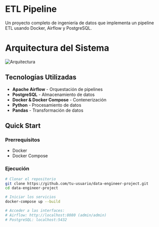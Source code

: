 #  ETL Pipeline

Un proyecto completo de ingeniería de datos que implementa un pipeline ETL usando Docker, Airflow y PostgreSQL.

# Arquitectura del Sistema

![Arquitectura](docs/architecture.png)

## Tecnologías Utilizadas

- **Apache Airflow** - Orquestación de pipelines
- **PostgreSQL** - Almacenamiento de datos
- **Docker & Docker Compose** - Contenerización
- **Python** - Procesamiento de datos
- **Pandas** - Transformación de datos

## Quick Start

### Prerrequisitos
- Docker
- Docker Compose

### Ejecución
```bash
# Clonar el repositorio
git clone https://github.com/tu-usuario/data-engineer-project.git
cd data-engineer-project

# Iniciar los servicios
docker-compose up --build

# Acceder a las interfaces:
# Airflow: http://localhost:8080 (admin/admin)
# PostgreSQL: localhost:5432